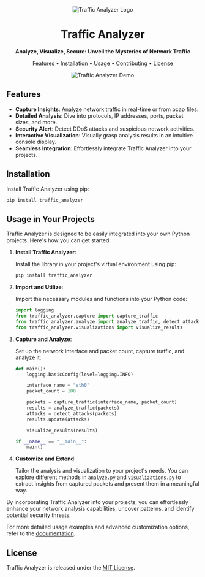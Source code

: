 <div align="center">
    <img src="logo.png" alt="Traffic Analyzer Logo">
</div>

<h1 align="center">Traffic Analyzer</h1>

<p align="center">
    <strong>Analyze, Visualize, Secure: Unveil the Mysteries of Network Traffic</strong>
</p>

<p align="center">
    <a href="#features">Features</a> •
    <a href="#installation">Installation</a> •
    <a href="#usage">Usage</a> •
    <a href="#contributing">Contributing</a> •
    <a href="#license">License</a>
</p>

<p align="center">
    <img src="demo.gif" alt="Traffic Analyzer Demo">
</p>

## Features

- **Capture Insights**: Analyze network traffic in real-time or from pcap files.
- **Detailed Analysis**: Dive into protocols, IP addresses, ports, packet sizes, and more.
- **Security Alert**: Detect DDoS attacks and suspicious network activities.
- **Interactive Visualization**: Visually grasp analysis results in an intuitive console display.
- **Seamless Integration**: Effortlessly integrate Traffic Analyzer into your projects.

## Installation

Install Traffic Analyzer using pip:

```bash
pip install traffic_analyzer
```

## Usage in Your Projects

Traffic Analyzer is designed to be easily integrated into your own Python projects. Here's how you can get started:

1. **Install Traffic Analyzer**:

    Install the library in your project's virtual environment using pip:

    ```bash
    pip install traffic_analyzer
    ```

2. **Import and Utilize**:

    Import the necessary modules and functions into your Python code:

    ```python
    import logging
    from traffic_analyzer.capture import capture_traffic
    from traffic_analyzer.analyze import analyze_traffic, detect_attacks
    from traffic_analyzer.visualizations import visualize_results
    ```

3. **Capture and Analyze**:

    Set up the network interface and packet count, capture traffic, and analyze it:

    ```python
    def main():
        logging.basicConfig(level=logging.INFO)

        interface_name = "eth0"
        packet_count = 100

        packets = capture_traffic(interface_name, packet_count)
        results = analyze_traffic(packets)
        attacks = detect_attacks(packets)
        results.update(attacks)

        visualize_results(results)

    if __name__ == "__main__":
        main()
    ```

4. **Customize and Extend**:

    Tailor the analysis and visualization to your project's needs. You can explore different methods in `analyze.py` and `visualizations.py` to extract insights from captured packets and present them in a meaningful way.

By incorporating Traffic Analyzer into your projects, you can effortlessly enhance your network analysis capabilities, uncover patterns, and identify potential security threats.

For more detailed usage examples and advanced customization options, refer to the [documentation](https://github.com/craxti/traffic_analyzer/wiki).

## License

Traffic Analyzer is released under the [MIT License](LICENSE).
